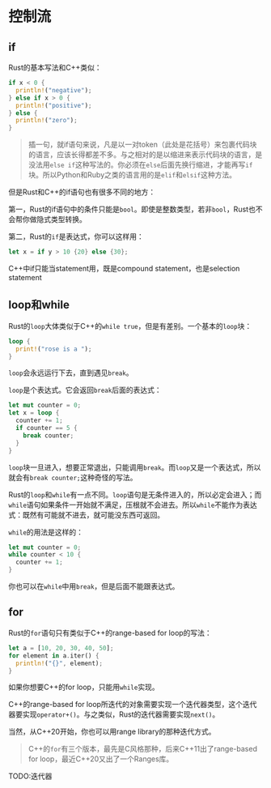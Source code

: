 # 控制流

## if

Rust的基本写法和C++类似：

```rust
if x < 0 {
  println!("negative");
} else if x > 0 {
  println!("positive");
} else {
  println!("zero");
}
```

> 插一句，就if语句来说，凡是以一对token（此处是花括号）来包裹代码块的语言，应该长得都差不多。与之相对的是以缩进来表示代码块的语言，是没法用`else if`这种写法的。你必须在`else`后面先换行缩进，才能再写`if`块。所以Python和Ruby之类的语言用的是`elif`和`elsif`这种方法。

但是Rust和C++的if语句也有很多不同的地方：

第一，Rust的if语句中的条件只能是`bool`。即使是整数类型，若非`bool`，Rust也不会帮你做隐式类型转换。

第二，Rust的`if`是表达式，你可以这样用：

```rust
let x = if y > 10 {20} else {30};
```

C++中if只能当statement用，既是compound statement，也是selection statement

## loop和while

Rust的`loop`大体类似于C++的`while true`，但是有差别。一个基本的`loop`块：

```rust
loop {
  print!("rose is a ");
}
```

`loop`会永远运行下去，直到遇见`break`。

`loop`是个表达式。它会返回`break`后面的表达式：

```rust
let mut counter = 0;
let x = loop {
  counter += 1;
  if counter == 5 {
    break counter;
  }
}
```

`loop`块一旦进入，想要正常退出，只能调用`break`。而`loop`又是一个表达式，所以就会有`break counter;`这种奇怪的写法。

Rust的`loop`和`while`有一点不同。`loop`语句是无条件进入的，所以必定会进入；而`while`语句如果条件一开始就不满足，压根就不会进去。所以`while`不能作为表达式：既然有可能就不进去，就可能没东西可返回。

`while`的用法是这样的：

```rust
let mut counter = 0;
while counter < 10 {
  counter += 1;
}
```

你也可以在`while`中用`break`，但是后面不能跟表达式。

## for

Rust的`for`语句只有类似于C++的range-based for loop的写法：

```rust
let a = [10, 20, 30, 40, 50];
for element in a.iter() {
  println!("{}", element);
}
```

如果你想要C++的for loop，只能用`while`实现。

C++的range-based for loop所迭代的对象需要实现一个迭代器类型，这个迭代器要实现`operator+()`。与之类似，Rust的迭代器需要实现`next()`。

当然，从C++20开始，你也可以用range library的那种迭代方式。

> C++的`for`有三个版本，最先是C风格那种，后来C++11出了range-based for loop，最近C++20又出了一个Ranges库。

TODO:迭代器


